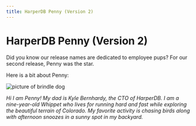 ```yaml
---
title: HarperDB Penny (Version 2)
---
```


# HarperDB Penny (Version 2)

Did you know our release names are dedicated to employee pups? For our second release, Penny was the star.

Here is a bit about Penny:

![picture of brindle dog](/img/v4.5/dogs/penny.webp)

_Hi I am Penny! My dad is Kyle Bernhardy, the CTO of HarperDB. I am a nine-year-old Whippet who lives for running hard and fast while exploring the beautiful terrain of Colorado. My favorite activity is chasing birds along with afternoon snoozes in a sunny spot in my backyard._
